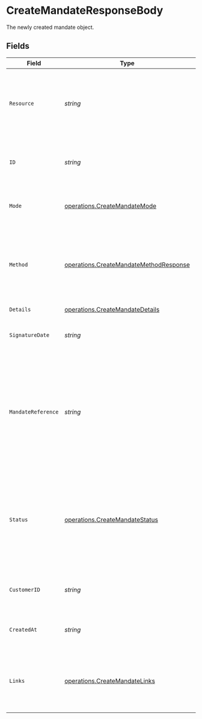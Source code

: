# CreateMandateResponseBody

The newly created mandate object.


## Fields

| Field                                                                                                                                                                               | Type                                                                                                                                                                                | Required                                                                                                                                                                            | Description                                                                                                                                                                         | Example                                                                                                                                                                             |
| ----------------------------------------------------------------------------------------------------------------------------------------------------------------------------------- | ----------------------------------------------------------------------------------------------------------------------------------------------------------------------------------- | ----------------------------------------------------------------------------------------------------------------------------------------------------------------------------------- | ----------------------------------------------------------------------------------------------------------------------------------------------------------------------------------- | ----------------------------------------------------------------------------------------------------------------------------------------------------------------------------------- |
| `Resource`                                                                                                                                                                          | *string*                                                                                                                                                                            | :heavy_check_mark:                                                                                                                                                                  | Indicates the response contains a mandate object. Will always contain the string `mandate` for this endpoint.                                                                       | mandate                                                                                                                                                                             |
| `ID`                                                                                                                                                                                | *string*                                                                                                                                                                            | :heavy_check_mark:                                                                                                                                                                  | The identifier uniquely referring to this mandate. Example: `mdt_pWUnw6pkBN`.                                                                                                       | mdt_5B8cwPMGnU                                                                                                                                                                      |
| `Mode`                                                                                                                                                                              | [operations.CreateMandateMode](../../models/operations/createmandatemode.md)                                                                                                        | :heavy_check_mark:                                                                                                                                                                  | Whether this entity was created in live mode or in test mode.                                                                                                                       | live                                                                                                                                                                                |
| `Method`                                                                                                                                                                            | [operations.CreateMandateMethodResponse](../../models/operations/createmandatemethodresponse.md)                                                                                    | :heavy_check_mark:                                                                                                                                                                  | Payment method of the mandate.<br/><br/>SEPA Direct Debit and PayPal mandates can be created directly.                                                                              | directdebit                                                                                                                                                                         |
| `Details`                                                                                                                                                                           | [operations.CreateMandateDetails](../../models/operations/createmandatedetails.md)                                                                                                  | :heavy_check_mark:                                                                                                                                                                  | N/A                                                                                                                                                                                 |                                                                                                                                                                                     |
| `SignatureDate`                                                                                                                                                                     | *string*                                                                                                                                                                            | :heavy_check_mark:                                                                                                                                                                  | The date when the mandate was signed in `YYYY-MM-DD` format.                                                                                                                        | 2025-01-01                                                                                                                                                                          |
| `MandateReference`                                                                                                                                                                  | *string*                                                                                                                                                                            | :heavy_check_mark:                                                                                                                                                                  | A custom mandate reference. For SEPA Direct Debit, it is vital to provide a unique reference. Some banks will<br/>decline Direct Debit payments if the mandate reference is not unique. | ID-1023892                                                                                                                                                                          |
| `Status`                                                                                                                                                                            | [operations.CreateMandateStatus](../../models/operations/createmandatestatus.md)                                                                                                    | :heavy_check_mark:                                                                                                                                                                  | The status of the mandate. A status can be `pending` for mandates when the first payment is not yet finalized, or<br/>when we did not received the IBAN yet from the first payment. | valid                                                                                                                                                                               |
| `CustomerID`                                                                                                                                                                        | *string*                                                                                                                                                                            | :heavy_check_mark:                                                                                                                                                                  | The identifier referring to the [customer](get-customer) this mandate was linked to.                                                                                                | cst_5B8cwPMGnU                                                                                                                                                                      |
| `CreatedAt`                                                                                                                                                                         | *string*                                                                                                                                                                            | :heavy_check_mark:                                                                                                                                                                  | The entity's date and time of creation, in [ISO 8601](https://en.wikipedia.org/wiki/ISO_8601) format.                                                                               | 2024-03-20T09:13:37.0Z                                                                                                                                                              |
| `Links`                                                                                                                                                                             | [operations.CreateMandateLinks](../../models/operations/createmandatelinks.md)                                                                                                      | :heavy_check_mark:                                                                                                                                                                  | An object with several relevant URLs. Every URL object will contain an `href` and a `type` field.                                                                                   |                                                                                                                                                                                     |